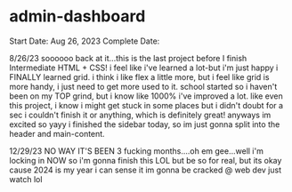 # admin-dashboard

Start Date: Aug 26, 2023
Complete Date:

8/26/23
soooooo back at it...this is the last project before I finish Intermediate HTML + CSS! i feel like i've learned a lot-but i'm just happy i FINALLY learned grid. i think i like flex a little more, but i feel like grid is more handy, i just need to get more used to it. school started so i haven't been on my TOP grind, but i know like 1000% i've improved a lot. like even this project, i know i might get stuck in some places but i didn't doubt for a sec i couldn't finish it or anything, which is definitely great! anyways im excited so yayy i finished the sidebar today, so im just gonna split into the header and main-content.

12/29/23
NO WAY IT'S BEEN 3 fucking months....oh em gee...well i'm locking in NOW so i'm gonna finish this LOL but be so for real, but its okay cause 2024 is my year i can sense it im gonna be cracked @ web dev just watch lol
